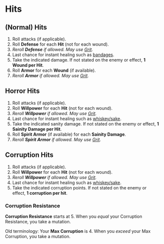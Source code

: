 ﻿# Hits

## (Normal) Hits

1. Roll attacks (if applicable). 
2. Roll **Defense** for each **Hit** (not for each wound).
3. *Reroll **Defense** if allowed. May use [Grit](Grit.htm).*
4. Last chance for instant healing such as [bandages](SideBag.htm).
5. Take the indicated damage. If not stated on the enemy or effect, **1 Wound per Hit**.
6. Roll **Armor** for each **Wound** (if available).
7. *Reroll **Armor** if allowed. May use [Grit](Grit.htm).*

## Horror Hits

1. Roll attacks (if applicable). 
2. Roll **Willpower** for each **Hit** (not for each wound).
3. *Reroll **Willpower** if allowed. May use [Grit](Grit.htm).*
4. Last chance for instant healing such as [whiskey/sake](SideBag.htm).
5. Take the indicated sanity damage. If not stated on the enemy or effect, **1 Sainity Damage per Hit**.
6. Roll **Spirit Armor** (if available) for each **Sainity Damage**.
7. *Reroll **Spirit Armor** if allowed. May use [Grit](Grit.htm).*

## Corruption Hits

1. Roll attacks (if applicable). 
2. Roll **Willpower** for each **Hit** (not for each wound).
3. *Reroll **Willpower** if allowed. May use [Grit](Grit.htm).*
6. Last chance for instant healing such as [whiskey/sake](SideBag.htm).
7. Take the indicated corruption points. If not stated on the enemy or effect, **1 corruption per hit**.

### Corruption Resistance

**Corruption Resistance** starts at 5.  When you *equal* your Corruption Resistance, you take a mutation. 

Old terminology: Your **Max Corruption** is 4. When you *exceed* your Max Corruption, you take a mutation. 
